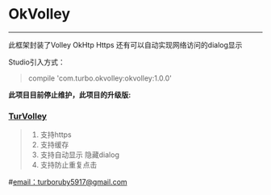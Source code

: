 # OkVolley
------
此框架封装了Volley OkHtp Https 还有可以自动实现网络访问的dialog显示

Studio引入方式：
 >   compile 'com.turbo.okvolley:okvolley:1.0.0'


**此项目目前停止维护，此项目的升级版:**
### [TurVolley](https://github.com/yuanyang5917/TurVolleyDemo)

 >1. 支持https
 >2. 支持缓存
 >3. 支持自动显示 隐藏dialog
 >4. 支持防止重复点击
 
#[email：turboruby5917@gmail.com][1]


  [1]: turboruby5917@gmail.com
